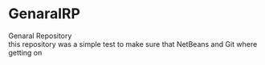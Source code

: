 # GenaralRP
Genaral Repository <br>
this repository was a simple test to make sure that NetBeans and Git where getting on 
